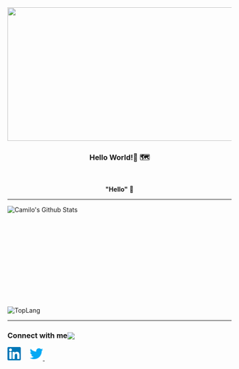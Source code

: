<div align="center"><img src="" width="700" height="300" />
   
### Hello World!👋 🗺


<br/>

**"Hello"** :purple_heart:

</div>

---
<a>
<img width="450" height="224" img align="left" alt="Camilo's Github Stats" src="https://github-readme-stats.vercel.app/api?username=CBarreiro96&theme=vue&show_icons=true&hide_border=true" class="responsive" />
</a>

<br>

<a>
<img width="350" img align="center" alt="TopLang" src="https://github-readme-stats.vercel.app/api/top-langs/?username=CBarreiro96&theme=vue&layout=compact&hide_border=true" class="responsive"/>
</a>

<br />



---
<!-- conect with me -->
<div  align="left">
  <h3  align="left">Connect with me<img align="center" src="https://github.com/rajput2107/rajput2107/blob/master/Assets/Handshake.gif" height="33px" /></h3> 
</div>
<p align="left">
<!-- linkedin -->
<a href="https://www.linkedin.com/in/camilo-barreiro-herrera-909352123/"><img src="https://github.com/deut-erium/deut-erium/blob/master/assets/linkedin.svg" width="30px" alt="LinkedIn"></a> &nbsp; &nbsp;
<!-- twitter -->
<a href="https://twitter.com/CamiloBarreiro4"><img src="https://github.com/deut-erium/deut-erium/blob/master/assets/twitter.svg" width="30px" alt="Twitter"> </a> &nbsp; &nbsp;
  